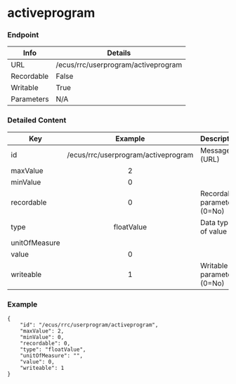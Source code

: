# activeprogram



### Endpoint

| Info  | Details |
| ------------- | ------------- |
| URL   | /ecus/rrc/userprogram/activeprogram   |
| Recordable   | False   |
| Writable   | True   |
| Parameters  | N/A |

### Detailed Content

|  Key  | Example | Description |
| ------------- | :------: | ------------------------------ |
|  id | /ecus/rrc/userprogram/activeprogram | Message ID (URL) |
|  maxValue | 2 |  |
|  minValue | 0 |  |
|  recordable | 0 | Recordable parameter (0=No) |
|  type | floatValue | Data type of value |
|  unitOfMeasure |  |  |
|  value | 0 |  |
|  writeable | 1 | Writable parameter (0=No) |



### Example
```
{
    "id": "/ecus/rrc/userprogram/activeprogram",
    "maxValue": 2,
    "minValue": 0,
    "recordable": 0,
    "type": "floatValue",
    "unitOfMeasure": "",
    "value": 0,
    "writeable": 1
}
```
